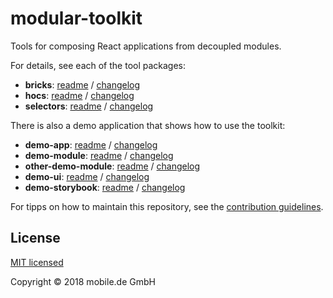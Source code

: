 # modular-toolkit

Tools for composing React applications from decoupled modules.

For details, see each of the tool packages:

* **bricks**: [readme](packages/bricks/README.md) / [changelog](packages/bricks/CHANGELOG.md)
* **hocs**: [readme](packages/hocs/README.md) / [changelog](packages/hocs/CHANGELOG.md)
* **selectors**: [readme](packages/selectors/README.md) / [changelog](packages/selectors/CHANGELOG.md)

There is also a demo application that shows how to use the toolkit:

* **demo-app**: [readme](packages/demo-app/README.md) / [changelog](packages/demo-app/CHANGELOG.md)
* **demo-module**: [readme](packages/demo-module/README.md) / [changelog](packages/demo-module/CHANGELOG.md)
* **other-demo-module**: [readme](packages/other-demo-module/README.md) / [changelog](packages/demo-module/CHANGELOG.md)
* **demo-ui**: [readme](packages/demo-ui/README.md) / [changelog](packages/demo-ui/CHANGELOG.md)
* **demo-storybook**: [readme](packages/demo-storybook/README.md) / [changelog](packages/demo-storybook/CHANGELOG.md)

For tipps on how to maintain this repository, see the [contribution guidelines](CONTRIBUTING.md).

## License

[MIT licensed](LICENSE)

Copyright © 2018 mobile.de GmbH

